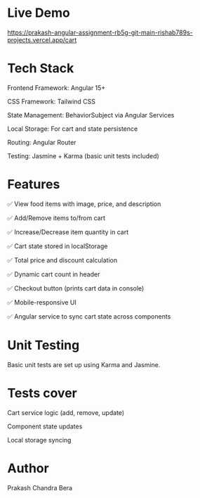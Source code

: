 # Live Demo
https://prakash-angular-assignment-rb5g-git-main-rishab789s-projects.vercel.app/cart

# Tech Stack
Frontend Framework: Angular 15+

CSS Framework: Tailwind CSS

State Management: BehaviorSubject via Angular Services

Local Storage: For cart and state persistence

Routing: Angular Router

Testing: Jasmine + Karma (basic unit tests included)

# Features
✅ View food items with image, price, and description

✅ Add/Remove items to/from cart

✅ Increase/Decrease item quantity in cart

✅ Cart state stored in localStorage

✅ Total price and discount calculation

✅ Dynamic cart count in header

✅ Checkout button (prints cart data in console)

✅ Mobile-responsive UI

✅ Angular service to sync cart state across components

# Unit Testing
Basic unit tests are set up using Karma and Jasmine.


# Tests cover
Cart service logic (add, remove, update)

Component state updates

Local storage syncing


# Author
Prakash Chandra Bera
